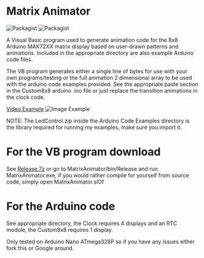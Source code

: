 # Matrix Animator
![Packagist](https://img.shields.io/packagist/l/doctrine/orm.svg)  ![Packagist](https://img.shields.io/badge/Completed-07.2018-green.svg)

A Visual Basic program used to generate animation code for the 8x8 Arduino MAX72XX matrix display based on user-drawn patterns and animations. Included in the appropriate directory are also example Arduino code files.

The VB program generates either a single line of bytes for use with your own programs/testing  or the full animation 2 dimensional array to be used with the arduino code examples provided. See the appropriate paste section in the Custom8x8 arduino .ino file or just replace the transition animations in the clock code.

[Video Example](https://i.imgur.com/7xM1VQv.mp4)
![Image Example](https://i.imgur.com/IXJEs5K.jpg)

NOTE: The LedControl.zip inside the Arduino Code Examples directory is the library required for running my examples, make sure you import it. 

# For the VB program download
 See [Release.7z](https://github.com/BenRGH/MatrixAnimator/raw/master/Release.7z) or go to MatrixAnimator/bin/Release and run MatrixAnimator.exe, if you would rather compile for yourself from source code, simply open MatrixAnimator.slOf

# For the Arduino code
 See appropriate directory, the Clock requires 4 displays and an RTC module, the Custom8x8 requires 1 display.

Only tested on Arduino Nano ATmega328P so if you have any issues either fork this or Google around.

